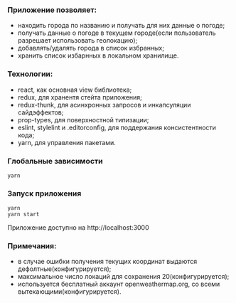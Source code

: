 

### Приложение позволяет:
- находить города по названию и получать для них данные о погоде;
- получать данные о погоде в текущем городе(если пользователь разрешает использовать геолокацию);
- добавлять/удалять города в список избранных;
- хранить список избарнных в локальном хранилище.

### Технологии:
- react, как основная view библиотека;
- redux, для хранентя стейта приложения;
- redux-thunk, для асинхронных запросов и инкапсуляции сайдэффектов;
- prop-types, для поверхностной типизации;
- eslint, stylelint и .editorconfig, для поддержания консистентности кода;
- yarn, для управления пакетами.

### Глобальные зависимости
```
yarn
```

### Запуск приложения

```
yarn
yarn start
```
Приложение доступно на http://localhost:3000

### Примечания:
- в случае ошибки получения текущих координат выдаются дефолтные(конфигурируется);
- максимальное число локаций для сохранения 20(конфигурируется);
- используется бесплатный аккаунт openweathermap.org, со всеми вытекающими(конфигурируется).
